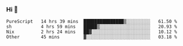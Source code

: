 ### Hi 👋

<!--START_SECTION:waka-->

```text
PureScript   14 hrs 39 mins  ███████████████▒░░░░░░░░░   61.50 %
sh           4 hrs 59 mins   █████▒░░░░░░░░░░░░░░░░░░░   20.93 %
Nix          2 hrs 24 mins   ██▓░░░░░░░░░░░░░░░░░░░░░░   10.12 %
Other        45 mins         ▓░░░░░░░░░░░░░░░░░░░░░░░░   03.18 %
```

<!--END_SECTION:waka-->
